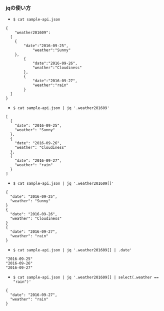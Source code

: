 ### jqの使い方

- `$ cat sample-api.json`
```
{
    "weather201609":
  [
	{
	    "date":"2016-09-25",
            "weather":"Sunny"
	},
        {
            "date":"2016-09-26",
            "weather":"Cloudiness"
        },
        {
            "date":"2016-09-27",
            "weather":"rain"
        }
  ]
}
```

- `$ cat sample-api.json | jq '.weather201609'`
```
[
  {
    "date": "2016-09-25",
    "weather": "Sunny"
  },
  {
    "date": "2016-09-26",
    "weather": "Cloudiness"
  },
  {
    "date": "2016-09-27",
    "weather": "rain"
  }
]
```

- `$ cat sample-api.json | jq '.weather201609[]'`
```
{
  "date": "2016-09-25",
  "weather": "Sunny"
}
{
  "date": "2016-09-26",
  "weather": "Cloudiness"
}
{
  "date": "2016-09-27",
  "weather": "rain"
}
```

- `$ cat sample-api.json | jq '.weather201609[] | .date'`
```
"2016-09-25"
"2016-09-26"
"2016-09-27"
```

- `$ cat sample-api.json | jq '.weather201609[] | select(.weather == "rain")'`
```
{
  "date": "2016-09-27",
  "weather": "rain"
}
```
